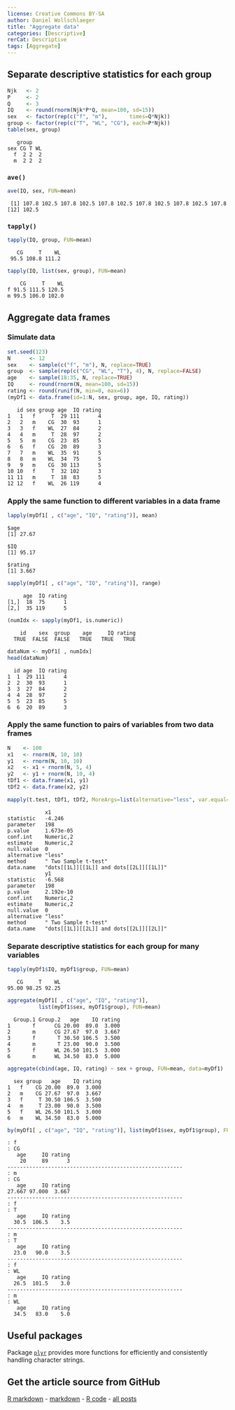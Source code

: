 ```yaml
---
license: Creative Commons BY-SA
author: Daniel Wollschlaeger
title: "Aggregate data"
categories: [Descriptive]
rerCat: Descriptive
tags: [Aggregate]
---
```





Separate descriptive statistics for each group
-------------------------


```r
Njk   <- 2
P     <- 2
Q     <- 3
IQ    <- round(rnorm(Njk*P*Q, mean=100, sd=15))
sex   <- factor(rep(c("f", "m"),       times=Q*Njk))
group <- factor(rep(c("T", "WL", "CG"), each=P*Njk))
table(sex, group)
```

```
   group
sex CG T WL
  f  2 2  2
  m  2 2  2
```


### `ave()`


```r
ave(IQ, sex, FUN=mean)
```

```
 [1] 107.8 102.5 107.8 102.5 107.8 102.5 107.8 102.5 107.8 102.5 107.8
[12] 102.5
```


### `tapply()`


```r
tapply(IQ, group, FUN=mean)
```

```
   CG     T    WL 
 95.5 108.8 111.2 
```

```r
tapply(IQ, list(sex, group), FUN=mean)
```

```
    CG     T    WL
f 91.5 111.5 120.5
m 99.5 106.0 102.0
```


Aggregate data frames
-------------------------

### Simulate data


```r
set.seed(123)
N      <- 12
sex    <- sample(c("f", "m"), N, replace=TRUE)
group  <- sample(rep(c("CG", "WL", "T"), 4), N, replace=FALSE)
age    <- sample(18:35, N, replace=TRUE)
IQ     <- round(rnorm(N, mean=100, sd=15))
rating <- round(runif(N, min=0, max=6))
(myDf1 <- data.frame(id=1:N, sex, group, age, IQ, rating))
```

```
   id sex group age  IQ rating
1   1   f     T  29 111      4
2   2   m    CG  30  93      1
3   3   f    WL  27  84      2
4   4   m     T  28  97      2
5   5   m    CG  23  85      5
6   6   f    CG  20  89      3
7   7   m    WL  35  91      5
8   8   m    WL  34  75      5
9   9   m    CG  30 113      5
10 10   f     T  32 102      3
11 11   m     T  18  83      5
12 12   f    WL  26 119      4
```


### Apply the same function to different variables in a data frame


```r
lapply(myDf1[ , c("age", "IQ", "rating")], mean)
```

```
$age
[1] 27.67

$IQ
[1] 95.17

$rating
[1] 3.667
```

```r
sapply(myDf1[ , c("age", "IQ", "rating")], range)
```

```
     age  IQ rating
[1,]  18  75      1
[2,]  35 119      5
```



```r
(numIdx <- sapply(myDf1, is.numeric))
```

```
    id    sex  group    age     IQ rating 
  TRUE  FALSE  FALSE   TRUE   TRUE   TRUE 
```

```r
dataNum <- myDf1[ , numIdx]
head(dataNum)
```

```
  id age  IQ rating
1  1  29 111      4
2  2  30  93      1
3  3  27  84      2
4  4  28  97      2
5  5  23  85      5
6  6  20  89      3
```


### Apply the same function to pairs of variables from two data frames


```r
N    <- 100
x1   <- rnorm(N, 10, 10)
y1   <- rnorm(N, 10, 10)
x2   <- x1 + rnorm(N, 5, 4)
y2   <- y1 + rnorm(N, 10, 4)
tDf1 <- data.frame(x1, y1)
tDf2 <- data.frame(x2, y2)
```



```r
mapply(t.test, tDf1, tDf2, MoreArgs=list(alternative="less", var.equal=TRUE))
```

```
            x1                                     
statistic   -4.246                                 
parameter   198                                    
p.value     1.673e-05                              
conf.int    Numeric,2                              
estimate    Numeric,2                              
null.value  0                                      
alternative "less"                                 
method      " Two Sample t-test"                   
data.name   "dots[[1L]][[1L]] and dots[[2L]][[1L]]"
            y1                                     
statistic   -6.568                                 
parameter   198                                    
p.value     2.192e-10                              
conf.int    Numeric,2                              
estimate    Numeric,2                              
null.value  0                                      
alternative "less"                                 
method      " Two Sample t-test"                   
data.name   "dots[[1L]][[2L]] and dots[[2L]][[2L]]"
```


### Separate descriptive statistics for each group for many variables


```r
tapply(myDf1$IQ, myDf1$group, FUN=mean)
```

```
   CG     T    WL 
95.00 98.25 92.25 
```



```r
aggregate(myDf1[ , c("age", "IQ", "rating")],
          list(myDf1$sex, myDf1$group), FUN=mean)
```

```
  Group.1 Group.2   age    IQ rating
1       f      CG 20.00  89.0  3.000
2       m      CG 27.67  97.0  3.667
3       f       T 30.50 106.5  3.500
4       m       T 23.00  90.0  3.500
5       f      WL 26.50 101.5  3.000
6       m      WL 34.50  83.0  5.000
```

```r
aggregate(cbind(age, IQ, rating) ~ sex + group, FUN=mean, data=myDf1)
```

```
  sex group   age    IQ rating
1   f    CG 20.00  89.0  3.000
2   m    CG 27.67  97.0  3.667
3   f     T 30.50 106.5  3.500
4   m     T 23.00  90.0  3.500
5   f    WL 26.50 101.5  3.000
6   m    WL 34.50  83.0  5.000
```



```r
by(myDf1[ , c("age", "IQ", "rating")], list(myDf1$sex, myDf1$group), FUN=mean)
```

```
: f
: CG
   age     IQ rating 
    20     89      3 
-------------------------------------------------------- 
: m
: CG
   age     IQ rating 
27.667 97.000  3.667 
-------------------------------------------------------- 
: f
: T
   age     IQ rating 
  30.5  106.5    3.5 
-------------------------------------------------------- 
: m
: T
   age     IQ rating 
  23.0   90.0    3.5 
-------------------------------------------------------- 
: f
: WL
   age     IQ rating 
  26.5  101.5    3.0 
-------------------------------------------------------- 
: m
: WL
   age     IQ rating 
  34.5   83.0    5.0 
```


Useful packages
-------------------------

Package [`plyr`](http://cran.r-project.org/package=plyr) provides more functions for efficiently and consistently handling character strings.

Get the article source from GitHub
----------------------------------------------

[R markdown](https://github.com/dwoll/RExRepos/raw/master/Rmd/aggregate.Rmd) - [markdown](https://github.com/dwoll/RExRepos/raw/master/md/aggregate.md) - [R code](https://github.com/dwoll/RExRepos/raw/master/R/aggregate.R) - [all posts](https://github.com/dwoll/RExRepos/)
